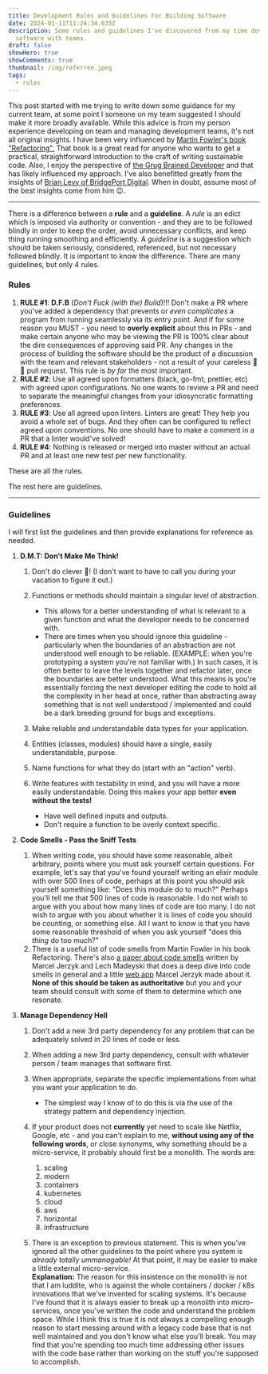 ```yaml
---
title: Development Rules and Guidelines For Building Software
date: 2024-01-11T11:24:34.635Z
description: Some rules and guidelines I've discovered from my time developing
  software with teams.
draft: false
showHero: true
showComments: true
thumbnail: /img/referree.jpeg
tags:
  - rules
---
```

This post started with me trying to write down some guidance for my current team, at some point I someone on my team suggested I should make it more broadly available. While this advice is from my person experience developing on team and managing development teams, it's not all original insights. I have been very influenced by [Martin Fowler's book "Refactoring".](https://martinfowler.com/books/refactoring.html) That book is a great read for anyone who wants to get a practical, straightforward introduction to the craft of writing sustainable code. Also, I enjoy the perspective of [the Grug Brained Developer](https://grugbrain.dev/) and that has likely influenced my approach. I've also benefitted greatly from the insights of [Brian Levy of BridgePort Digital](https://www.bridgeportdigital.com/meet-the-team). When in doubt, assume most of the best insights come from him 😉.

- - -

There is a difference between a **rule** and a **guideline**. A *rule* is an edict which is imposed via authority or convention - and they are to be followed blindly in order to keep the order, avoid unnecessary conflicts, and keep thing running smoothing and efficiently. A *guideline* is a suggestion which should be taken seriously, considered, referenced, but not necessary followed blindly. It is important to know the difference. There are many guidelines, but only 4 rules.

### Rules

1. **RULE #1**: **D.F.B** (*Don't Fuck (with the) Build*)!!! Don't make a PR where you've added a dependency that prevents or *even complicates* a program from running seamlessly via its entry point. And if for some reason you MUST - you need to **overly explicit** about this in PRs - and make certain anyone who may be viewing the PR is 100% clear about the dire consequences of approving said PR. Any changes in the process of building the software should be the product of a discussion with the team and relevant stakeholders - not a result of your careless 🐂 💩 pull request. This rule is *by far* the most important.
2. **RULE #2**: Use all agreed upon formatters (black, go-fmt, prettier, etc) with agreed upon configurations. No one wants to review a PR and need to separate the meaningful changes from your idiosyncratic formatting preferences.
3. **RULE #3**: Use all agreed upon linters. Linters are great! They help you avoid a whole set of bugs. And they often can be configured to reflect agreed upon conventions. No one should have to make a comment in a PR that a linter would've solved!
4. **RULE #4**: Nothing is released or merged into master without an actual PR and at least one new test per new functionality.

These are all the rules.

The rest here are guidelines.

- - -

### Guidelines

I will first list the guidelines and then provide explanations for reference as needed.

1. **D.M.T: Don't Make Me Think!**

   1. Don't do clever 💩! (I don't want to have to call you during your vacation to figure it out.)
   2. Functions or methods should maintain a singular level of abstraction.

      * This allows for a better understanding of what is relevant to a given function and what the developer needs to be concerned with.
      * There are times when you should ignore this guideline - particularly when the boundaries of an abstraction are not understood well enough to be reliable. (EXAMPLE: when you're prototyping a system you're not familiar with.) In such cases, it is often better to leave the levels together and refactor later, once the boundaries are better understood. What this means is you're essentially forcing the next developer editing the code to hold all the complexity in her head at once, rather than abstracting away something that is not well understood / implemented and could be a dark breeding ground for bugs and exceptions.
   3. Make reliable and understandable data types for your application.
   4. Entities (classes, modules) should have a single, easily understandable, purpose.
   5. Name functions for what they do (start with an "action" verb).
   6. Write features with testability in mind, and you will have a more easily understandable. Doing this makes your app better **even without the tests!**

      * Have well defined inputs and outputs.
      * Don't require a function to be overly context specific.
2. **Code Smells - Pass the Sniff Tests**

   1. When writing code, you should have some reasonable, albeit arbitrary, points where you must ask yourself certain questions. For example, let's say that you've found yourself writing an elixir module with over 500 lines of code, perhaps at this point you should ask yourself something like: "Does this module do to much?" Perhaps you'll tell me that 500 lines of code is reasonable. I do not wish to argue with you about how many lines of code are too many. I do not wish to argue with you about whether it is lines of code you should be counting, or something else. All I want to know is that you have some reasonable threshold of when you ask yourself "does this *thing* do too much?"
   2. There is a useful list of code smells from Martin Fowler in his book Refactoring. There's also [a paper about code smells](https://github.com/Luzkan/smells/blob/main/docs/paper.pdf) written by Marcel Jerzyk and Lech Madeyski that does a deep dive into code smells in general and a little [web app](https://luzkan.github.io/smells/) Marcel Jerzyk made about it. **None of this should be taken as authoritative** but you and your team should consult with some of them to determine which one resonate.
3. **Manage Dependency Hell**

   1. Don't add a new 3rd party dependency for any problem that can be adequately solved in 20 lines of code or less.
   2. When adding a new 3rd party dependency, consult with whatever person / team manages that software first.
   3. When appropriate, separate the specific implementations from what you want your application to do.

      * The simplest way I know of to do this is via the use of the strategy pattern and dependency injection.
   4. If your product does not **currently** yet need to scale like Netflix, Google, etc - and you can't explain to me, **without using any of the following words**, or close synonyms, why something should be a micro-service, it probably should first be a monolith. The words are: 

      1. scaling 
      2. modern
      3. containers
      4. kubernetes
      5. cloud
      6. aws
      7. horizontal
      8. infrastructure
   5. There is an exception to previous statement. This is when you've ignored all the other guidelines to the point where you system is *already totally ummanagable!* At that point, it may be easier to make a little external micro-service.\
      **Explanation:** The reason for this insistence on the monolith is not that I am luddite, who is against the whole containers / docker / k8s innovations that we've invented for scaling systems. It's because I've found that it is always easier to break up a monolith into micro-services, once you've written the  code and understand the problem space. While I think this is true it is not always a compelling enough reason to start messing around with a legacy code base that is not well maintained and you don't know what else you'll break. You may find that you're spending too much time addressing other issues with the code base rather than working on the stuff you're supposed to accomplish.